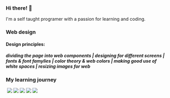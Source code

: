 ### Hi there! 👋

<!--
**SharpAdder/SharpAdder** is a ✨ _special_ ✨ repository because its `README.md` (this file) appears on your GitHub profile.

Here are some ideas to get you started:

- 🔭 I’m currently working on ...
- 🌱 I’m currently learning ...
- 👯 I’m looking to collaborate on ...
- 🤔 I’m looking for help with ...
- 💬 Ask me about ...
- 📫 How to reach me: ...
- 😄 Pronouns: ...
- ⚡ Fun fact: ...
-->

<p>I'm a self taught programer with a passion for learning and coding.</p>

<i class="fas fa-edit"></i>
                <h3>Web design</h3>
                <h4>Design principles:</h4> 
                <h5 class="design-principles">dividing the page into web components | designing for different screens | fonts & font famylies | color theory & web colors | making good use of white spaces | resizing images for web</h5>
                
<!--               [![Udemy](https://img.shields.io/badge/Udemy-EC5252?style=for-the-badge&logo=Udemy&logoColor=white.svg)](https://shields.io/) -->
          
              
<!--              
 [![Generic badge](https://img.shields.io/badge/<SUBJECT>-<STATUS>-<COLOR>.svg)](https://shields.io/)
    https://img.shields.io/badge/Udemy-EC5252?style=for-the-badge&logo=Udemy&logoColor=white
 
-->

### My learning journey


<img scr = "https://img.shields.io/badge/MDN_Web_Docs-black?style=for-the-badge&logo=mdnwebdocs&logoColor=white"> <img src = "https://img.shields.io/badge/Codecademy-FFF0E5?style=for-the-badge&logo=codecademy&logoColor=303347"> <img src = "https://img.shields.io/badge/skill%20share-002333?style=for-the-badge&logo=skillshare&logoColor=white"> <img src = "https://img.shields.io/badge/free%20code%20camp-27273D?style=for-the-badge&logo=freecodecamp&logoColor=white"> <img src = "https://img.shields.io/badge/Khan%20Academy-14BF96?style=for-the-badge&logo=Khan%20Academy&logoColor=white"> <img src = "https://img.shields.io/badge/Udemy-EC5252?style=for-the-badge&logo=Udemy&logoColor=white">

